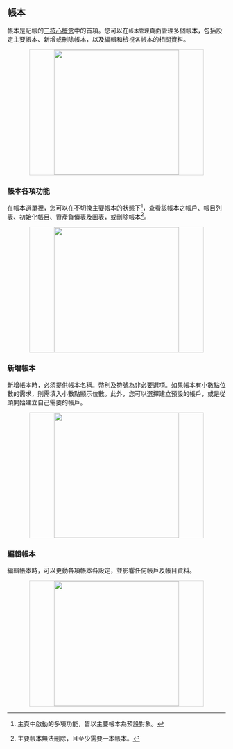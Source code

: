 ## 帳本

帳本是記帳的[三核心概念](concept.md)中的首項。您可以在`帳本管理`頁面管理多個帳本，包括設定主要帳本、新增或刪除帳本，以及編輯和檢視各帳本的相關資料。

<p align='center'>
<img src="imgs/book-1.png" style='min-width:400px;width:30vw;text-align:center;border:1px solid lightgray;'>
</p>

### 帳本各項功能
在帳本選單裡，您可以在不切換主要帳本的狀態下[^1]，查看該帳本之帳戶、帳目列表、初始化帳目、資產負債表及圖表，或刪除帳本[^2]。

<p align='center'>
<img src="imgs/book-2.png" style='min-width:400px;width:30vw;text-align:center;border:1px solid lightgray;'>
</p>

[^1]: 主頁中啟動的多項功能，皆以主要帳本為預設對象。
[^2]: 主要帳本無法刪除，且至少需要一本帳本。

### 新增帳本
新增帳本時，必須提供帳本名稱。幣別及符號為非必要選項。如果帳本有小數點位數的需求，則需填入小數點顯示位數。此外，您可以選擇建立預設的帳戶，或是從頭開始建立自己需要的帳戶。
<p align='center'>
<img src="imgs/book-3.png" style='min-width:400px;width:30vw;text-align:center;border:1px solid lightgray;'>
</p>

### 編輯帳本
編輯帳本時，可以更動各項帳本各設定，並影響任何帳戶及帳目資料。
<p align='center'>
<img src="imgs/book-4.png" style='min-width:400px;width:30vw;text-align:center;border:1px solid lightgray;'>
</p>